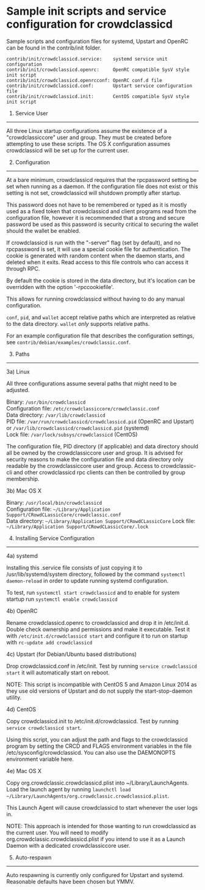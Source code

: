 Sample init scripts and service configuration for crowdclassicd
==========================================================

Sample scripts and configuration files for systemd, Upstart and OpenRC
can be found in the contrib/init folder.

    contrib/init/crowdclassicd.service:    systemd service unit configuration
    contrib/init/crowdclassicd.openrc:     OpenRC compatible SysV style init script
    contrib/init/crowdclassicd.openrcconf: OpenRC conf.d file
    contrib/init/crowdclassicd.conf:       Upstart service configuration file
    contrib/init/crowdclassicd.init:       CentOS compatible SysV style init script

1. Service User
---------------------------------

All three Linux startup configurations assume the existence of a "crowdclassiccore" user
and group.  They must be created before attempting to use these scripts.
The OS X configuration assumes crowdclassicd will be set up for the current user.

2. Configuration
---------------------------------

At a bare minimum, crowdclassicd requires that the rpcpassword setting be set
when running as a daemon.  If the configuration file does not exist or this
setting is not set, crowdclassicd will shutdown promptly after startup.

This password does not have to be remembered or typed as it is mostly used
as a fixed token that crowdclassicd and client programs read from the configuration
file, however it is recommended that a strong and secure password be used
as this password is security critical to securing the wallet should the
wallet be enabled.

If crowdclassicd is run with the "-server" flag (set by default), and no rpcpassword is set,
it will use a special cookie file for authentication. The cookie is generated with random
content when the daemon starts, and deleted when it exits. Read access to this file
controls who can access it through RPC.

By default the cookie is stored in the data directory, but it's location can be overridden
with the option '-rpccookiefile'.

This allows for running crowdclassicd without having to do any manual configuration.

`conf`, `pid`, and `wallet` accept relative paths which are interpreted as
relative to the data directory. `wallet` *only* supports relative paths.

For an example configuration file that describes the configuration settings,
see `contrib/debian/examples/crowdclassic.conf`.

3. Paths
---------------------------------

3a) Linux

All three configurations assume several paths that might need to be adjusted.

Binary:              `/usr/bin/crowdclassicd`  
Configuration file:  `/etc/crowdclassiccore/crowdclassic.conf`  
Data directory:      `/var/lib/crowdclassicd`  
PID file:            `/var/run/crowdclassicd/crowdclassicd.pid` (OpenRC and Upstart) or `/var/lib/crowdclassicd/crowdclassicd.pid` (systemd)  
Lock file:           `/var/lock/subsys/crowdclassicd` (CentOS)  

The configuration file, PID directory (if applicable) and data directory
should all be owned by the crowdclassiccore user and group.  It is advised for security
reasons to make the configuration file and data directory only readable by the
crowdclassiccore user and group.  Access to crowdclassic-cli and other crowdclassicd rpc clients
can then be controlled by group membership.

3b) Mac OS X

Binary:              `/usr/local/bin/crowdclassicd`  
Configuration file:  `~/Library/Application Support/CRowdCLassicCore/crowdclassic.conf`  
Data directory:      `~/Library/Application Support/CRowdCLassicCore`
Lock file:           `~/Library/Application Support/CRowdCLassicCore/.lock`

4. Installing Service Configuration
-----------------------------------

4a) systemd

Installing this .service file consists of just copying it to
/usr/lib/systemd/system directory, followed by the command
`systemctl daemon-reload` in order to update running systemd configuration.

To test, run `systemctl start crowdclassicd` and to enable for system startup run
`systemctl enable crowdclassicd`

4b) OpenRC

Rename crowdclassicd.openrc to crowdclassicd and drop it in /etc/init.d.  Double
check ownership and permissions and make it executable.  Test it with
`/etc/init.d/crowdclassicd start` and configure it to run on startup with
`rc-update add crowdclassicd`

4c) Upstart (for Debian/Ubuntu based distributions)

Drop crowdclassicd.conf in /etc/init.  Test by running `service crowdclassicd start`
it will automatically start on reboot.

NOTE: This script is incompatible with CentOS 5 and Amazon Linux 2014 as they
use old versions of Upstart and do not supply the start-stop-daemon utility.

4d) CentOS

Copy crowdclassicd.init to /etc/init.d/crowdclassicd. Test by running `service crowdclassicd start`.

Using this script, you can adjust the path and flags to the crowdclassicd program by
setting the CRCD and FLAGS environment variables in the file
/etc/sysconfig/crowdclassicd. You can also use the DAEMONOPTS environment variable here.

4e) Mac OS X

Copy org.crowdclassic.crowdclassicd.plist into ~/Library/LaunchAgents. Load the launch agent by
running `launchctl load ~/Library/LaunchAgents/org.crowdclassic.crowdclassicd.plist`.

This Launch Agent will cause crowdclassicd to start whenever the user logs in.

NOTE: This approach is intended for those wanting to run crowdclassicd as the current user.
You will need to modify org.crowdclassic.crowdclassicd.plist if you intend to use it as a
Launch Daemon with a dedicated crowdclassiccore user.

5. Auto-respawn
-----------------------------------

Auto respawning is currently only configured for Upstart and systemd.
Reasonable defaults have been chosen but YMMV.
